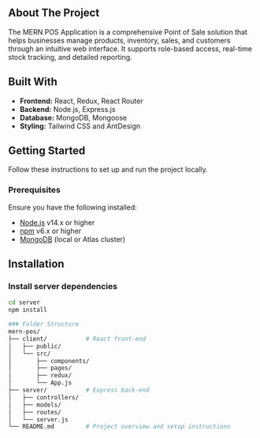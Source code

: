 ## About The Project

The MERN POS Application is a comprehensive Point of Sale solution that helps businesses manage products, inventory, sales, and customers through an intuitive web interface. It supports role-based access, real-time stock tracking, and detailed reporting.

## Built With

- **Frontend:** React, Redux, React Router 
- **Backend:** Node.js, Express.js  
- **Database:** MongoDB, Mongoose  
- **Styling:** Tailwind CSS and AntDesign

## Getting Started

Follow these instructions to set up and run the project locally.

### Prerequisites

Ensure you have the following installed:

- [Node.js](https://nodejs.org/) v14.x or higher  
- [npm](https://www.npmjs.com/) v6.x or higher  
- [MongoDB](https://www.mongodb.com/) (local or Atlas cluster)  
## Installation

### Install server dependencies
```bash
cd server
npm install

### Folder Structure
mern-pos/
├── client/           # React front-end
│   ├── public/
│   └── src/
│       ├── components/
│       ├── pages/
│       ├── redux/
│       └── App.js
├── server/           # Express back-end
│   ├── controllers/
│   ├── models/
│   ├── routes/
│   └── server.js
└── README.md         # Project overview and setup instructions
